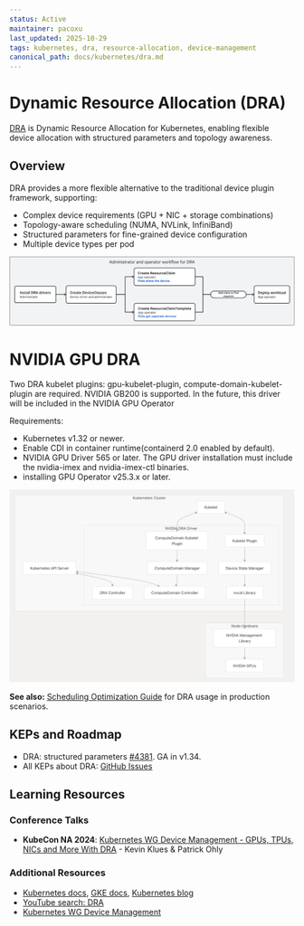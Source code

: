 ```yaml
---
status: Active
maintainer: pacoxu
last_updated: 2025-10-29
tags: kubernetes, dra, resource-allocation, device-management
canonical_path: docs/kubernetes/dra.md
---
```


# Dynamic Resource Allocation (DRA)

[DRA](https://github.com/kubernetes/dynamic-resource-allocation/) is Dynamic
Resource Allocation for Kubernetes, enabling flexible device allocation with
structured parameters and topology awareness.

## Overview

DRA provides a more flexible alternative to the traditional device plugin
framework, supporting:

- Complex device requirements (GPU + NIC + storage combinations)
- Topology-aware scheduling (NUMA, NVLink, InfiniBand)
- Structured parameters for fine-grained device configuration
- Multiple device types per pod

![dra](./diagrams/dra-user-flow.svg)


# NVIDIA GPU DRA

Two DRA kubelet plugins: gpu-kubelet-plugin, compute-domain-kubelet-plugin are required.
NVIDIA GB200 is supported.
In the future, this driver will be included in the NVIDIA GPU Operator

Requirements:

- Kubernetes v1.32 or newer.
- Enable CDI in container runtime(containerd 2.0 enabled by default).
- NVIDIA GPU Driver 565 or later. The GPU driver installation must include the nvidia-imex and nvidia-imex-ctl binaries.
- installing GPU Operator v25.3.x or later.


![dra-driver](./diagrams/dra-driver-architecture.png)



**See also:**
[Scheduling Optimization Guide](./scheduling-optimization.md#26-topology-aware-scheduling)
for DRA usage in production scenarios.

## KEPs and Roadmap

- DRA: structured parameters
  [#4381](https://github.com/kubernetes/enhancements/issues/4381). GA in
  v1.34.
- All KEPs about DRA:
  [GitHub Issues](https://github.com/kubernetes/enhancements/issues/?q=is%3Aissue%20%20DRA%20in%3Atitle)

## Learning Resources

### Conference Talks

- **KubeCon NA 2024**: [Kubernetes WG Device Management - GPUs, TPUs, NICs
  and More With DRA](https://www.youtube.com/watch?v=Z_15EyXOnhU) - Kevin
  Klues & Patrick Ohly

### Additional Resources

- [Kubernetes docs](https://kubernetes.io/docs/concepts/scheduling-eviction/dynamic-resource-allocation/), [GKE docs](https://cloud.google.com/kubernetes-engine/docs/concepts/about-dynamic-resource-allocation), [Kubernetes blog](https://kubernetes.io/blog/2025/05/01/kubernetes-v1-33-dra-updates/)
- [YouTube search: DRA](https://www.youtube.com/@cncf/search?query=DRA)
- [Kubernetes WG Device
  Management](https://github.com/kubernetes/community/blob/master/wg-device-management/README.md)
